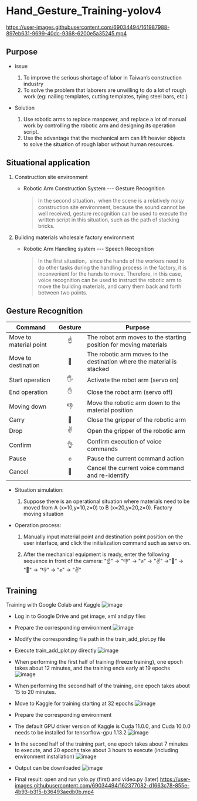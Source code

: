 # Hand_Gesture_Training-yolov4

https://user-images.githubusercontent.com/69034494/161987988-897eb631-9699-40dc-9368-6200e5a35245.mp4

## Purpose

* issue 
    1. To improve the serious shortage of labor in Taiwan’s construction industry
    2. To solve the problem that laborers are unwilling to do a lot of rough work (eg: nailing templates, cutting templates, tying steel bars, etc.)

* Solution 
    1. Use robotic arms to replace manpower, and replace a lot of manual work by controlling the robotic arm and designing its operation script.
    2. Use the advantage that the mechanical arm can lift heavier objects to solve the situation of rough labor without human resources.

## Situational application

1. Construction site environment

    * Robotic Arm Construction System --- Gesture Recognition
    
        > In the second situation，when the scene is a relatively noisy construction site environment, because the sound cannot be well received, gesture recognition can be used to execute the written script in this situation, such as the path of stacking bricks.

2. Building materials wholesale factory environment

    * Robotic Arm Handling system --- Speech Recognition
    
        > In the first situation，since the hands of the workers need to do other tasks during the handling process in the factory, it is inconvenient for the hands to move. Therefore, in this case, voice recognition can be used to instruct the robotic arm to move the building materials, and carry them back and forth between two points.


## Gesture Recognition

| Command | Gesture | Purpose | 
|-------|:-----:|-------|
| Move to material point |  ☝  | The robot arm moves to the starting position for moving materials  |
| Move to destination |  🤙  | The robotic arm moves to the destination where the material is stacked |
| Start operation  |  🖐  | Activate the robot arm (servo on) |
| End operation | ✋ | Close the robot arm (servo off) |
| Moving down | 👎 | Move the robotic arm down to the material position |
| Carry | 🤏 | Close the gripper of the robotic arm |
| Drop | ✌ | Open the gripper of the robotic arm |
| Confirm | 👌 | Confirm execution of voice commands |
| Pause | ✊ | Pause the current command action |
| Cancel | 🤞 | Cancel the current voice command and re-identify |

* Situation simulation: 
    1. Suppose there is an operational situation where materials need to be moved from A (x=10,y=10,z=0) to B (x=20,y=20,z=0).
Factory moving situation

* Operation process: 
    1. Manually input material point and destination point position on the user interface, and click the initialization command such as servo on.

    2. After the mechanical equipment is ready, enter the following sequence in front of the camera: 
        "☝" -> "👎" -> "✊" -> "✌" ->"🤏" -> "🤙" -> "👎" -> "✊" -> "✌"

## Training

Training with Google Colab and Kaggle
![image](https://user-images.githubusercontent.com/69034494/162375621-f833917b-a7a2-4dc7-a60f-043617832926.png)

* Log in to Google Drive and get image, xml and py files
* Prepare the corresponding environment
![image](https://user-images.githubusercontent.com/69034494/162375751-0f56bde1-4adb-4d83-ba4b-86dd20362336.png)

* Modify the corresponding file path in the train_add_plot.py file
* Execute train_add_plot.py directly
![image](https://user-images.githubusercontent.com/69034494/162375860-256b069c-0305-4f77-ae46-db4266142cea.png)

* When performing the first half of training (freeze training), one epoch takes about 12 minutes, and the training ends early at 19 epochs
![image](https://user-images.githubusercontent.com/69034494/162376058-3304fe72-6be6-41ab-bafe-7091e0038d00.png)

* When performing the second half of the training, one epoch takes about 15 to 20 minutes.
* Move to Kaggle for training starting at 32 epochs
![image](https://user-images.githubusercontent.com/69034494/162376274-c7f072c7-0548-4477-84db-b1c71d62d56f.png)

* Prepare the corresponding environment
* The default GPU driver version of Kaggle is Cuda 11.0.0, and Cuda 10.0.0 needs to be installed for tensorflow-gpu 1.13.2
![image](https://user-images.githubusercontent.com/69034494/162376530-a2deb13b-a8a5-41b5-b3cf-af4076e943e1.png)

* In the second half of the training part, one epoch takes about 7 minutes to execute, and 20 epochs take about 3 hours to execute (including environment installation)
![image](https://user-images.githubusercontent.com/69034494/162376694-f0cb312b-42ac-4caf-a149-73e538ec6fe0.png)

* Output can be downloaded
![image](https://user-images.githubusercontent.com/69034494/162376791-ef01bb75-def6-4e3e-90ad-32991fa6fe18.png)

* Final result: open and run yolo.py (first) and video.py (later)
https://user-images.githubusercontent.com/69034494/162377082-d1663c78-855e-4b93-b315-b36493aedb0b.mp4

